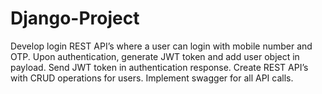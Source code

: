 # Django-Project
Develop login REST API’s where a user can login with mobile number and OTP. Upon authentication, generate JWT token and add user object in payload. Send JWT token in authentication response. Create REST API’s with CRUD operations for users. Implement swagger for all API calls.
